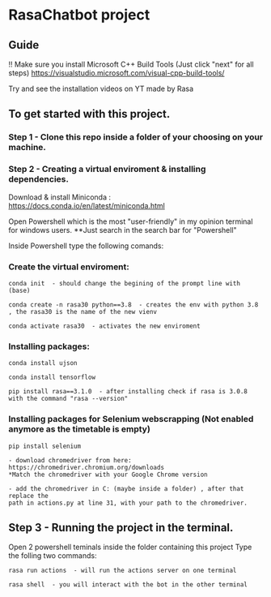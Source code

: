 # RasaChatbot project

## Guide

!! Make sure you install Microsoft C++ Build Tools (Just click "next" for all steps)
https://visualstudio.microsoft.com/visual-cpp-build-tools/


Try and see the installation videos on YT made by Rasa 

## To get started with this project.


### Step 1 - Clone this repo inside a folder of your choosing on your machine.
  
  
### Step 2 - Creating a virtual enviroment & installing dependencies.


  Download & install Miniconda : https://docs.conda.io/en/latest/miniconda.html
  
  Open Powershell which is the most "user-friendly" in my opinion terminal for windows users.
  **Just search in the search bar for "Powershell"


  Inside Powershell type the following comands:


  ### Create the virtual enviroment:
  
    conda init  - should change the begining of the prompt line with (base)
    
    conda create -n rasa30 python==3.8  - creates the env with python 3.8 , the rasa30 is the name of the new vienv
    
    conda activate rasa30  - activates the new enviroment


  ### Installing packages:
    
    conda install ujson
    
    conda install tensorflow
    
    pip install rasa==3.1.0  - after installing check if rasa is 3.0.8 with the command "rasa --version"


  ### Installing packages for Selenium webscrapping (Not enabled anymore as the timetable is empty)
    
    pip install selenium
    
    - download chromedriver from here:
    https://chromedriver.chromium.org/downloads
    *Match the chromedriver with your Google Chrome version
    
    - add the chromedriver in C: (maybe inside a folder) , after that replace the 
    path in actions.py at line 31, with your path to the chromedriver.
    
        
## Step 3 - Running the project in the terminal.
  
  Open 2 powershell teminals inside the folder containing this project
  Type the folling two commands:
  
    rasa run actions  - will run the actions server on one terminal
    
    rasa shell  - you will interact with the bot in the other terminal
